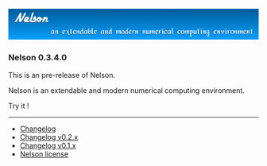 ![banner](banner_homepage.png)

### Nelson 0.3.4.0

This is an pre-release of Nelson.

Nelson is an extendable and modern numerical computing environment.

Try it !


* * *

*   [Changelog](./changelogs/CHANGELOG.md)
*   [Changelog v0.2.x](./changelogs/CHANGELOG-0.2.x.md)
*   [Changelog v0.1.x](./changelogs/CHANGELOG-0.1.x.md)
*   [Nelson license](./license/license.md)
